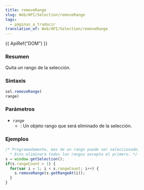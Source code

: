 ```yaml
---
title: removeRange
slug: Web/API/Selection/removeRange
tags:
  - páginas_a_traducir
translation_of: Web/API/Selection/removeRange
---
```

{{ ApiRef("DOM") }}

### Resumen

Quita un rango de la selección.

### Sintaxis

```js
sel.removeRange(
range)
```

### Parámetros

- _`range`_
  - : Un objeto rango que será eliminado de la selección.

### Ejemplos

```js
/* Programadamente, mas de un rango puede ser seleccionado.
  * Esto eliminará todos los rangos excepto el primero. */
s = window.getSelection();
if(s.rangeCount > 1) {
  for(var i = 1; i < s.rangeCount; i++) {
    s.removeRange(s.getRangeAt(i));
  }
}
```
